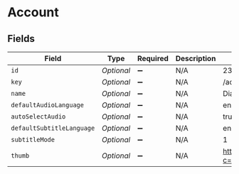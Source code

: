 # Account


## Fields

| Field                                                      | Type                                                       | Required                                                   | Description                                                | Example                                                    |
| ---------------------------------------------------------- | ---------------------------------------------------------- | ---------------------------------------------------------- | ---------------------------------------------------------- | ---------------------------------------------------------- |
| `id`                                                       | *Optional<Integer>*                                        | :heavy_minus_sign:                                         | N/A                                                        | 238960586                                                  |
| `key`                                                      | *Optional<String>*                                         | :heavy_minus_sign:                                         | N/A                                                        | /accounts/238960586                                        |
| `name`                                                     | *Optional<String>*                                         | :heavy_minus_sign:                                         | N/A                                                        | Diane                                                      |
| `defaultAudioLanguage`                                     | *Optional<String>*                                         | :heavy_minus_sign:                                         | N/A                                                        | en                                                         |
| `autoSelectAudio`                                          | *Optional<Boolean>*                                        | :heavy_minus_sign:                                         | N/A                                                        | true                                                       |
| `defaultSubtitleLanguage`                                  | *Optional<String>*                                         | :heavy_minus_sign:                                         | N/A                                                        | en                                                         |
| `subtitleMode`                                             | *Optional<Integer>*                                        | :heavy_minus_sign:                                         | N/A                                                        | 1                                                          |
| `thumb`                                                    | *Optional<String>*                                         | :heavy_minus_sign:                                         | N/A                                                        | https://plex.tv/users/50d83634246da1de/avatar?c=1707110967 |